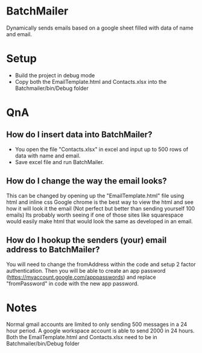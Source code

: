 # BatchMailer
Dynamically sends emails based on a google sheet filled with data of name and email.

# Setup
- Build the project in debug mode
- Copy both the EmailTemplate.html and Contacts.xlsx into the Batchmailer/bin/Debug folder 

# QnA
## How do I insert data into BatchMailer?
- You open the file "Contacts.xlsx" in excel and input up to 500 rows of data with name and email.
- Save excel file and run BatchMailer.

## How do I change the way the email looks?
This can be changed by opening up the "EmailTemplate.html" file using html and inline css
Google chrome is the best way to view the html and see how it will look it the email (Not perfect but better than sending yourself 100 emails)
Its probably worth seeing if one of those sites like squarespace would easily make html that would look the same as developed in an email.

## How do I hookup the senders (your) email address to BatchMailer?
You will need to change the fromAddress within the code and setup 2 factor authentication. Then you will be able to create an app password (https://myaccount.google.com/apppasswords) and replace "fromPassword" in code with the new app password.

# Notes
Normal gmail accounts are limited to only sending 500 messages in a 24 hour period. A google workspace account is able to send 2000 in 24 hours.
Both the EmailTemplate.html and Contacts.xlsx need to be in Batchmailer/bin/Debug folder 